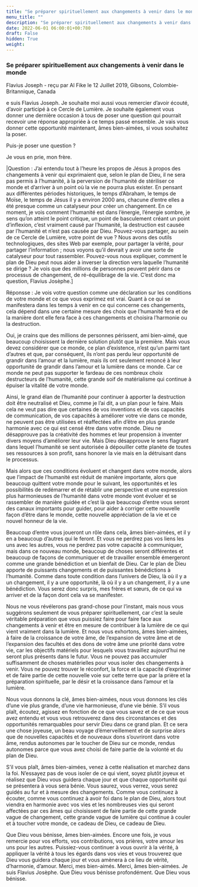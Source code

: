 ```yaml
---
title: "Se préparer spirituellement aux changements à venir dans le monde"
menu_title: ""
description: "Se préparer spirituellement aux changements à venir dans le monde"
date: 2022-06-01 06:00:01+00:780
draft: False
hidden: True
weight:
---
```

### Se préparer spirituellement aux changements à venir dans le monde

Flavius Joseph - reçu par Al Fike le 12 Juillet 2019, Gibsons, Colombie-Britannique, Canada

e suis Flavius Joseph. Je souhaite moi aussi vous remercier d’avoir écouté, d’avoir participé à ce Cercle de Lumière. Je souhaite également vous donner une dernière occasion à tous de poser une question qui pourrait recevoir une réponse appropriée à ce temps passé ensemble. Je vais vous donner cette opportunité maintenant, âmes bien-aimées, si vous souhaitez la poser.

Puis-je poser une question ?

Je vous en prie, mon frère.

|Question : J’ai entendu tout à l’heure les propos de Jésus à propos des changements à venir qui exprimaient que, selon le plan de Dieu, il ne sera pas permis à l’humanité, à la perversion de l’humanité de stériliser ce monde et d’arriver à un point où la vie ne pourra plus exister. En pensant aux différentes périodes historiques, le temps d’Abraham, le temps de Moïse, le temps de Jésus il y a environ 2000 ans, chacune d’entre elles a été presque comme un catalyseur pour créer un changement. En ce moment, je vois comment l’humanité est dans l’énergie, l’énergie sombre, je sens qu’on atteint le point critique, un point de basculement créant un point d’inflexion, c’est vraiment causé par l’humanité, la destruction est causée par l’humanité et n’est pas causée par Dieu. Pouvez-vous partager, au sein de ce Cercle de Lumière, votre point de vue ? Nous avons des outils technologiques, des sites Web par exemple, pour partager la vérité, pour partager l’information ; nous voyons qu’il devrait y avoir une sorte de catalyseur pour tout rassembler. Pouvez-vous nous expliquer, comment le plan de Dieu peut nous aider à inverser la direction vers laquelle l’humanité se dirige ? Je vois que des millions de personnes peuvent périr dans ce processus de changement, de ré-équilibrage de la vie. C’est donc ma question, Flavius Josèphe.]


Réponsse : Je vois votre question comme une déclaration sur les conditions de votre monde et ce que vous exprimez est vrai.
Quant à ce qui se manifestera dans les temps à venir en ce qui concerne ces changements, cela dépend dans une certaine mesure des choix que l’humanité fera et de la manière dont elle fera face à ces changements et choisira l’harmonie ou la destruction.

Oui, je crains que des millions de personnes périssent, ami bien-aimé, que beaucoup choisissent la dernière solution plutôt que la première. Mais vous devez considérer que ce monde, ce plan d’existence, n’est qu’un parmi tant d’autres et que, par conséquent, ils n’ont pas perdu leur opportunité de grandir dans l’amour et la lumière, mais ils ont seulement renoncé à leur opportunité de grandir dans l’amour et la lumière dans ce monde. Car ce monde ne peut pas supporter le fardeau de ces nombreux choix destructeurs de l’humanité, cette grande soif de matérialisme qui continue à épuiser la vitalité de votre monde.

Ainsi, le grand élan de l’humanité pour continuer à apporter la destruction doit être neutralisé et Dieu, comme je l’ai dit, a un plan pour le faire. Mais cela ne veut pas dire que certaines de vos inventions et de vos capacités de communication, de vos capacités à améliorer votre vie dans ce monde, ne peuvent pas être utilisées et réaffectées afin d’être en plus grande harmonie avec ce qui est censé être dans votre monde. Dieu ne désapprouve pas la créativité des hommes et leur propension à inventer divers moyens d’améliorer leur vie. Mais Dieu désapprouve le sens flagrant dans lequel l’humanité se sent autorisée à dépouiller cette planète de toutes ses ressources à son profit, sans honorer la vie mais en la détruisant dans le processus.

Mais alors que ces conditions évoluent et changent dans votre monde, alors que l’impact de l’humanité est réduit de manière importante, alors que beaucoup quittent votre monde pour le suivant, les opportunités et les possibilités de redémarrer et de rétablir une perspective et une expression plus harmonieuses de l’humanité dans votre monde vont évoluer et se rassembler de manière guidée et c’est là que beaucoup d’entre vous seront des canaux importants pour guider, pour aider à corriger cette nouvelle façon d’être dans le monde, cette nouvelle appréciation de la vie et ce nouvel honneur de la vie.

Beaucoup d’entre vous joueront un rôle dans cela, âmes bien-aimées, et il y en a beaucoup d’autres qui le feront. Et vous ne perdrez pas vos liens les uns avec les autres, vous ne perdrez pas votre capacité à communiquer, mais dans ce nouveau monde, beaucoup de choses seront différentes et beaucoup de façons de communiquer et de travailler ensemble émergeront comme une grande bénédiction et un bienfait de Dieu. Car le plan de Dieu apporte de puissants changements et de puissantes bénédictions à l’humanité. Comme dans toute condition dans l’univers de Dieu, là où il y a un changement, il y a une opportunité, là où il y a un changement, il y a une bénédiction. Vous serez donc surpris, mes frères et sœurs, de ce qui va arriver et de la façon dont cela va se manifester.

Nous ne vous révélerons pas grand-chose pour l’instant, mais nous vous suggérons seulement de vous préparer spirituellement, car c’est la seule véritable préparation que vous puissiez faire pour faire face aux changements à venir et être en mesure de contribuer à la lumière de ce qui vient vraiment dans la lumière. Et nous vous exhortons, âmes bien-aimées, à faire de la croissance de votre âme, de l’expansion de votre âme et de l’expansion des facultés et des dons de votre âme une priorité dans votre vie, car les objectifs matériels pour lesquels vous travaillez aujourd’hui ne seront plus présents dans le futur. Vous ne pouvez pas accumuler suffisamment de choses matérielles pour vous isoler des changements à venir. Vous ne pouvez trouver le réconfort, la force et la capacité d’exprimer et de faire partie de cette nouvelle voie sur cette terre que par la prière et la préparation spirituelle, par le désir et la croissance dans l’amour et la lumière.

Nous vous donnons la clé, âmes bien-aimées, nous vous donnons les clés d’une vie plus grande, d’une vie harmonieuse, d’une vie bénie. S’il vous plaît, écoutez, agissez en fonction de ce que vous savez et de ce que vous avez entendu et vous vous retrouverez dans des circonstances et des opportunités remarquables pour servir Dieu dans ce grand plan. Et ce sera une chose joyeuse, un beau voyage d’émerveillement et de surprise alors que de nouvelles capacités et de nouveaux dons s’ouvriront dans votre âme, rendus autonomes par le toucher de Dieu sur ce monde, rendus autonomes parce que vous avez choisi de faire partie de la volonté et du plan de Dieu.

S’il vous plaît, âmes bien-aimées, venez à cette réalisation et marchez dans la foi. N’essayez pas de vous isoler de ce qui vient, soyez plutôt joyeux et réalisez que Dieu vous guidera chaque jour et que chaque opportunité qui se présentera à vous sera bénie. Vous saurez, vous verrez, vous serez guidés au fur et à mesure des changements. Comme vous continuez à écouter, comme vous continuez à avoir foi dans le plan de Dieu, alors tout viendra en harmonie avec vos vies et les nombreuses vies qui seront affectées par ces âmes qui choisissent de faire partie de cette grande vague de changement, cette grande vague de lumière qui continue à couler et à toucher votre monde, ce cadeau de Dieu, ce cadeau de Dieu.

Que Dieu vous bénisse, âmes bien-aimées. Encore une fois, je vous remercie pour vos efforts, vos contributions, vos prières, votre amour les uns pour les autres. Puissiez-vous continuer à vous ouvrir à la vérité, à appliquer la vérité à tous les égards dans vos vies et vous trouverez que Dieu vous guidera chaque jour et vous amènera à ce lieu de vérité, d’harmonie, d’amour. Merci, mes bien-aimés. Merci, âmes bien-aimées. Je suis Flavius Josèphe. Que Dieu vous bénisse profondément. Que Dieu vous bénisse.



